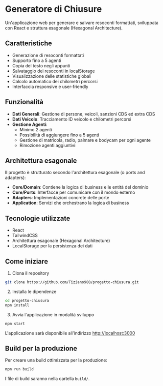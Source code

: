 # Generatore di Chiusure

Un'applicazione web per generare e salvare resoconti formattati, sviluppata con React e struttura esagonale (Hexagonal Architecture).

## Caratteristiche

- Generazione di resoconti formattati
- Supporto fino a 5 agenti
- Copia del testo negli appunti
- Salvataggio dei resoconti in localStorage
- Visualizzazione delle statistiche globali
- Calcolo automatico dei chilometri percorsi
- Interfaccia responsive e user-friendly

## Funzionalità

- **Dati Generali**: Gestione di persone, veicoli, sanzioni CDS ed extra CDS
- **Dati Veicolo**: Tracciamento ID veicolo e chilometri percorsi
- **Gestione Agenti**: 
  - Minimo 2 agenti
  - Possibilità di aggiungere fino a 5 agenti
  - Gestione di matricola, radio, palmare e bodycam per ogni agente
  - Rimozione agenti aggiuntivi

## Architettura esagonale

Il progetto è strutturato secondo l'architettura esagonale (o ports and adapters):

- **Core/Domain**: Contiene la logica di business e le entità del dominio
- **Core/Ports**: Interfacce per comunicare con il mondo esterno
- **Adapters**: Implementazioni concrete delle porte
- **Application**: Servizi che orchestrano la logica di business

## Tecnologie utilizzate

- React
- TailwindCSS
- Architettura esagonale (Hexagonal Architecture)
- LocalStorage per la persistenza dei dati

## Come iniziare

1. Clona il repository
```bash
git clone https://github.com/Tiziano900/progetto-chiusura.git
```

2. Installa le dipendenze
```bash
cd progetto-chiusura
npm install
```

3. Avvia l'applicazione in modalità sviluppo
```bash
npm start
```

L'applicazione sarà disponibile all'indirizzo [http://localhost:3000](http://localhost:3000)

## Build per la produzione

Per creare una build ottimizzata per la produzione:

```bash
npm run build
```

I file di build saranno nella cartella `build/`.
